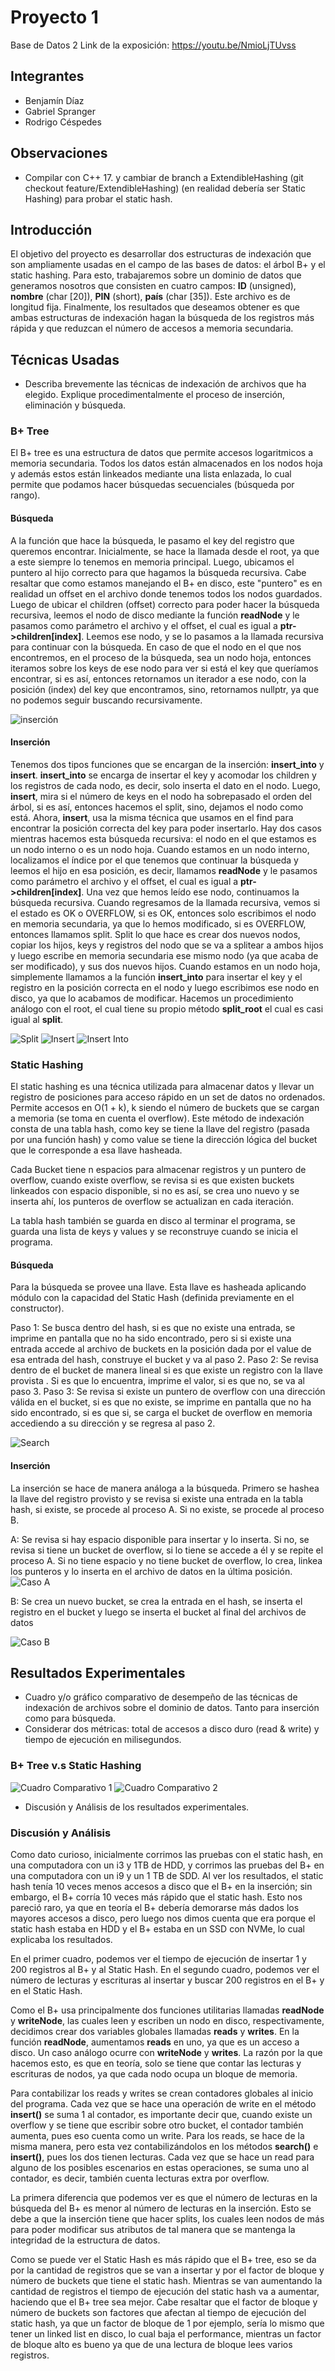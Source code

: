 # Proyecto 1
Base de Datos 2
Link de la exposición: https://youtu.be/NmioLjTUvss

## Integrantes
* Benjamín Díaz
* Gabriel Spranger
* Rodrigo Céspedes

## Observaciones

* Compilar con C++ 17. y cambiar de branch a ExtendibleHashing (git checkout feature/ExtendibleHashing) (en realidad debería ser Static Hashing) para probar el static hash.


## Introducción

El objetivo del proyecto es desarrollar dos estructuras de indexación que son ampliamente usadas en el campo de las bases de datos: el árbol B+  y el static hashing. Para esto, trabajaremos sobre un dominio de datos que generamos nosotros que consisten en cuatro campos: **ID** (unsigned), **nombre** (char \[20\]), **PIN** (short), **país** (char \[35\]). Este archivo es de longitud fija. Finalmente, los resultados que deseamos obtener es que ambas estructuras de indexación hagan la búsqueda de los registros más rápida y que reduzcan el número de accesos a memoria secundaria.

## Técnicas Usadas

- Describa brevemente las técnicas de indexación de archivos que ha elegido. Explique procedimentalmente el proceso de inserción, eliminación y búsqueda.

### B+ Tree

El B+ tree es una estructura de datos que permite accesos logaritmicos a memoria secundaria. Todos los datos están almacenados en los nodos hoja y además estos están linkeados mediante una lista enlazada, lo cual permite que podamos hacer búsquedas secuenciales (búsqueda por rango). 

#### Búsqueda

A la función que hace la búsqueda, le pasamo el key del registro que queremos encontrar. Inicialmente, se hace la llamada desde el root, ya que a este siempre lo tenemos en memoria principal. Luego, ubicamos el puntero al hijo correcto para que hagamos la búsqueda recursiva. Cabe resaltar que como estamos manejando el B+ en disco, este "puntero" es en realidad un offset en el archivo donde tenemos todos los nodos guardados. Luego de ubicar el children (offset) correcto para poder hacer la búsqueda recursiva, leemos el nodo de disco mediante la función **readNode** y le pasamos como parámetro el archivo y el offset, el cual es igual a **ptr->children[index]**. Leemos ese nodo, y se lo pasamos a la llamada recursiva para continuar con la búsqueda. En caso de que el nodo en el que nos encontremos, en el proceso de la búsqueda, sea un nodo hoja, entonces iteramos sobre los keys de ese nodo para ver si está el key que queríamos encontrar, si es así, entonces retornamos un iterador a ese nodo, con la posición (index) del key que encontramos, sino, retornamos nullptr, ya que no podemos seguir buscando recursivamente.

![inserción](busqueda.png)

#### Inserción

Tenemos dos tipos funciones que se encargan de la inserción: **insert_into** y **insert**. **insert_into** se encarga de insertar el key y acomodar los children y los registros de cada nodo, es decir, solo inserta el dato en el nodo. Luego, **insert**, mira si el número de keys en el nodo ha sobrepasado el orden del árbol, si es así, entonces hacemos el split, sino, dejamos el nodo como está. Ahora, **insert**, usa la misma técnica que usamos en el find para encontrar la posición correcta del key para poder insertarlo. Hay dos casos mientras hacemos esta búsqueda recursiva: el nodo en el que estamos es un nodo interno o es un nodo hoja. Cuando estamos en un nodo interno, localizamos el índice por el que tenemos que continuar la búsqueda y leemos el hijo en esa posición, es decir, llamamos **readNode** y le pasamos como parámetro el archivo y el offset, el cual es igual a **ptr->children[index]**. Una vez que hemos leído ese nodo, continuamos la búsqueda recursiva. Cuando regresamos de la llamada recursiva, vemos si el estado es OK o OVERFLOW, si es OK, entonces solo escribimos el nodo en memoria secundaria, ya que lo hemos modificado, si es OVERFLOW, entonces llamamos split. Split lo que hace es crear dos nuevos nodos, copiar los hijos, keys y registros del nodo que se va a splitear a ambos hijos y luego escribe en memoria secundaria ese mismo nodo (ya que acaba de ser modificado), y sus dos nuevos hijos. Cuando estamos en un nodo hoja, simplemente llamamos a la función **insert_into** para insertar el key y el registro en la posición correcta en el nodo y luego escribimos ese nodo en disco, ya que lo acabamos de modificar. Hacemos un procedimiento análogo con el root, el cual tiene su propio método **split_root** el cual es casi igual al **split**.

![Split](split.png)
![Insert](insert.png)
![Insert Into](insertinto.png)

### Static Hashing

El static hashing es una técnica utilizada para almacenar datos y llevar un registro de posiciones para acceso rápido en un set de datos no ordenados. Permite accesos en O(1 + k), k siendo el número de buckets que se cargan a memoria (se toma en cuenta el overflow). Este método de indexación consta de una tabla hash, como key se tiene la llave del registro (pasada por una función hash) y como value se tiene la dirección lógica del bucket que le corresponde a esa llave hasheada. 

Cada Bucket tiene n espacios para almacenar registros y un puntero de overflow, cuando existe overflow, se revisa si es que existen buckets linkeados con espacio disponible, si no es así, se crea uno nuevo y se inserta ahí, los punteros de overflow se actualizan en cada iteración.

La tabla hash también se guarda en disco al terminar el programa, se guarda una lista de keys y values y se reconstruye cuando se inicia el programa.


#### Búsqueda

Para la búsqueda se provee una llave. Esta llave es hasheada aplicando módulo con la capacidad del Static Hash (definida previamente en el constructor). 

Paso 1:
Se busca dentro del hash, si es que no existe una entrada, se imprime en pantalla que no ha sido encontrado, pero si si existe una entrada accede al archivo de buckets en la posición dada por el value de esa entrada del hash, construye el bucket y va al paso 2.
Paso 2:
Se revisa dentro de el bucket de manera lineal si es que existe un registro con la llave provista . Si es que lo encuentra, imprime el valor, si es que no, se va al paso 3.
Paso 3:
Se revisa si existe un puntero de overflow con una dirección válida en el bucket, si es que no existe, se imprime en pantalla que no ha sido encontrado, si es que si, se carga el bucket de overflow en memoria accediendo a su dirección y se regresa al paso 2.

![Search](searchaccess.png)

#### Inserción

La inserción se hace de manera análoga a la búsqueda. Primero se hashea la llave del registro provisto y se revisa si existe una entrada en la tabla hash, si existe, se procede al proceso A. Si no existe, se procede al proceso B.

A:
Se revisa si hay espacio disponible para insertar y lo inserta. Si no, se revisa si tiene un bucket de overflow, si lo tiene se accede a él y se repite el proceso A. Si no tiene espacio y no tiene bucket de overflow, lo crea, linkea los punteros y lo inserta en el archivo de datos en la última posición.
![Caso A](caseA.png)

B:
Se crea un nuevo bucket, se crea la entrada en el hash, se inserta el registro en el bucket y luego se inserta el bucket al final del archivos de datos

![Caso B](caseB.png)

## Resultados Experimentales

- Cuadro y/o gráfico comparativo de desempeño de las técnicas de indexación de archivos sobre el dominio de datos. Tanto para inserción como para búsqueda.
- Considerar dos métricas: total de accesos a disco duro (read & write) y tiempo de ejecución en milisegundos.

### B+ Tree v.s Static Hashing

![Cuadro Comparativo 1](cuadro1.png)
![Cuadro Comparativo 2](cuadro2.png)

- Discusión y Análisis de los resultados experimentales.

### Discusión y Análisis

Como dato curioso, inicialmente corrimos las pruebas con el static hash, en una computadora con un i3 y 1TB de HDD, y corrimos las pruebas del B+ en una computadora con un i9 y un 1 TB de SDD. Al ver los resultados, el static hash tenía 10 veces menos accesos a disco que el B+ en la inserción; sin embargo, el B+ corría 10 veces más rápido que el static hash. Esto nos pareció raro, ya que en teoría el B+ debería demorarse más dados los mayores accesos a disco, pero luego nos dimos cuenta que era porque el static hash estaba en HDD y el B+ estaba en un SSD con NVMe, lo cual explicaba los resultados.

En el primer cuadro, podemos ver el tiempo de ejecución de insertar 1 y 200 registros al B+ y al Static Hash. En el segundo cuadro, podemos ver el número de lecturas y escrituras al insertar y buscar 200 registros en el B+ y en el Static Hash.

Como el B+ usa principalmente dos funciones utilitarias llamadas **readNode** y **writeNode**, las cuales leen y escriben un nodo en disco, respectivamente, decidimos crear dos variables globales llamadas **reads** y **writes**. En la función **readNode**, aumentamos **reads** en uno, ya que es un acceso a disco. Un caso análogo ocurre con **writeNode** y **writes**. La razón por la que hacemos esto, es que en teoría, solo se tiene que contar las lecturas y escrituras de nodos, ya que cada nodo ocupa un bloque de memoria.

Para contabilizar los reads y writes se crean contadores globales al inicio del programa. Cada vez que se hace una operación de write en el método **insert()** se suma 1 al contador, es importante decir que, cuando existe un overflow y se tiene que escribir sobre otro bucket, el contador también aumenta, pues eso cuenta como un write. Para los reads, se hace de la misma manera, pero esta vez contabilizándolos en los métodos **search()** e **insert()**, pues los dos tienen lecturas. Cada vez que se hace un read para alguno de los posibles escenarios en estas operaciones, se suma uno al contador, es decir, también cuenta lecturas extra por overflow.

La primera diferencia que podemos ver es que el número de lecturas en la búsqueda del B+ es menor al número de lecturas en la inserción. Esto se debe a que la inserción tiene que hacer splits, los cuales leen nodos de más para poder modificar sus atributos de tal manera que se mantenga la integridad de la estructura de datos.

Como se puede ver el Static Hash es más rápido que el B+ tree, eso se da por la cantidad de registros que se van a insertar y por el factor de bloque y número de buckets que tiene el static hash. Mientras se van aumentando la cantidad de registros el tiempo de ejecución del static hash va a aumentar, haciendo que el B+ tree sea mejor. Cabe resaltar que el factor de bloque y número de buckets son factores que afectan al tiempo de ejecución del static hash, ya que un factor de bloque de 1 por ejemplo, sería lo mismo que tener un linked list en disco, lo cual baja el performance, mientras un factor de bloque alto es bueno ya que de una lectura de bloque lees varios registros.




